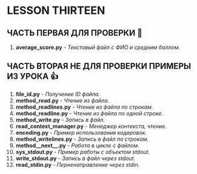 # LESSON THIRTEEN
## ЧАСТЬ ПЕРВАЯ ДЛЯ ПРОВЕРКИ  :metal:
1. __average_score.py__ - _Текстовый файл с ФИО и средним баллом._

## ЧАСТЬ ВТОРАЯ НЕ ДЛЯ ПРОВЕРКИ ПРИМЕРЫ ИЗ УРОКА  :+1:
1. __file_id.py__ - _Получение ID файла._
2. __method_read.py__ - _Чтение из файла._
3. __method_readlines.py__ - _Чтение из файла по строкам._
4. __method_readline.py__ - _Чтение из файла по одной строке._
5. __method_write.py__ - _Запись в файл._
6. __read_context_manager.py__ - _Менеджер контекста, чтение._
7. __encoding.py__ - _Пример использования кодировок._
8. __method_writelines.py__ - _Запись в файл по строкам._
9. __method__next\_\_.py__ - _Работа в цикле с файлом._
10. __sys_stdout.py__ - _Пример работы с объектом stdout._
11. __write_stdout.py__ - _Запись в файл через stdout._
12. __read_stdin.py__ - _Перненаправление через stdin._
